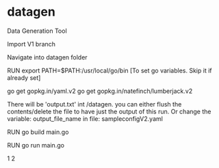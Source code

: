 # datagen
Data Generation Tool

Import V1 branch 

Navigate into datagen folder

RUN export PATH=$PATH:/usr/local/go/bin [To set go variables. Skip it if already set]

go get gopkg.in/yaml.v2
go get gopkg.in/natefinch/lumberjack.v2

There will be 'output.txt' int /datagen. you can either flush the contents/delete the file to have just the output of this run. Or change the variable: output_file_name in file: sampleconfigV2.yaml

RUN go build main.go

RUN go run main.go

1 2
